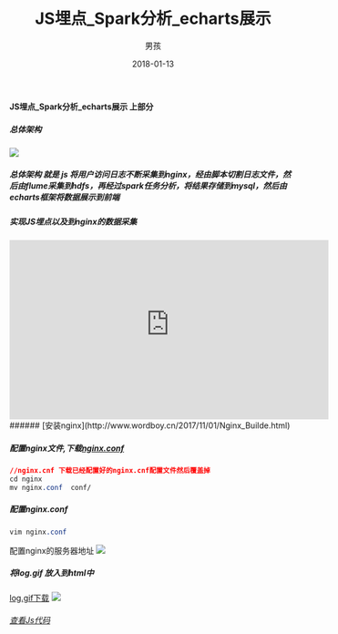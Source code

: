 ﻿---
layout: post
title: 'JS埋点_Spark分析_echarts展示'
date: 2018-01-13
author: 男孩
tags: spark
---
#### JS埋点_Spark分析_echarts展示 上部分
##### 总体架构
![](http://mgimg-ali.oss-cn-beijing.aliyuncs.com/project/spark/js%E5%9F%8B%E7%82%B9%E5%88%86%E6%9E%90/stage.png)
##### 总体架构 就是 js 将用户访问日志不断采集到nginx，经由脚本切割日志文件，然后由flume采集到hdfs，再经过spark任务分析，将结果存储到mysql，然后由echarts框架将数据展示到前端
##### 实现JS埋点以及到nginx的数据采集
<iframe width="560" height="315" src="http://mgimg-ali.oss-cn-beijing.aliyuncs.com/project/spark/js%E5%9F%8B%E7%82%B9%E5%88%86%E6%9E%90/JS.mp4" frameborder="0" allowfullscreen></iframe>
###### [安装nginx](http://www.wordboy.cn/2017/11/01/Nginx_Builde.html)

##### 配置nginx文件,下载[nginx.conf](http://mgimg-ali.oss-cn-beijing.aliyuncs.com/project/spark/js%E5%9F%8B%E7%82%B9%E5%88%86%E6%9E%90/nginx.conf)
```css
//nginx.cnf 下载已经配置好的nginx.cnf配置文件然后覆盖掉
cd nginx
mv nginx.conf  conf/
```
##### 配置nginx.conf
```css
vim nginx.conf
```
配置nginx的服务器地址
![](http://mgimg-ali.oss-cn-beijing.aliyuncs.com/project/spark/js%E5%9F%8B%E7%82%B9%E5%88%86%E6%9E%90/I1%24%7E53%5BCP%28%5BRQ%29QQK%291H%5BYJ.png)
##### 将log.gif 放入到html中
[log.gif下载](http://mgimg-ali.oss-cn-beijing.aliyuncs.com/project/spark/js%E5%9F%8B%E7%82%B9%E5%88%86%E6%9E%90/log.gif)
![](http://mgimg-ali.oss-cn-beijing.aliyuncs.com/project/spark/js%E5%9F%8B%E7%82%B9%E5%88%86%E6%9E%90/log_up.PNG)

###### [查看Js代码](https://github.com/czhyf/ExceptionTracker)
